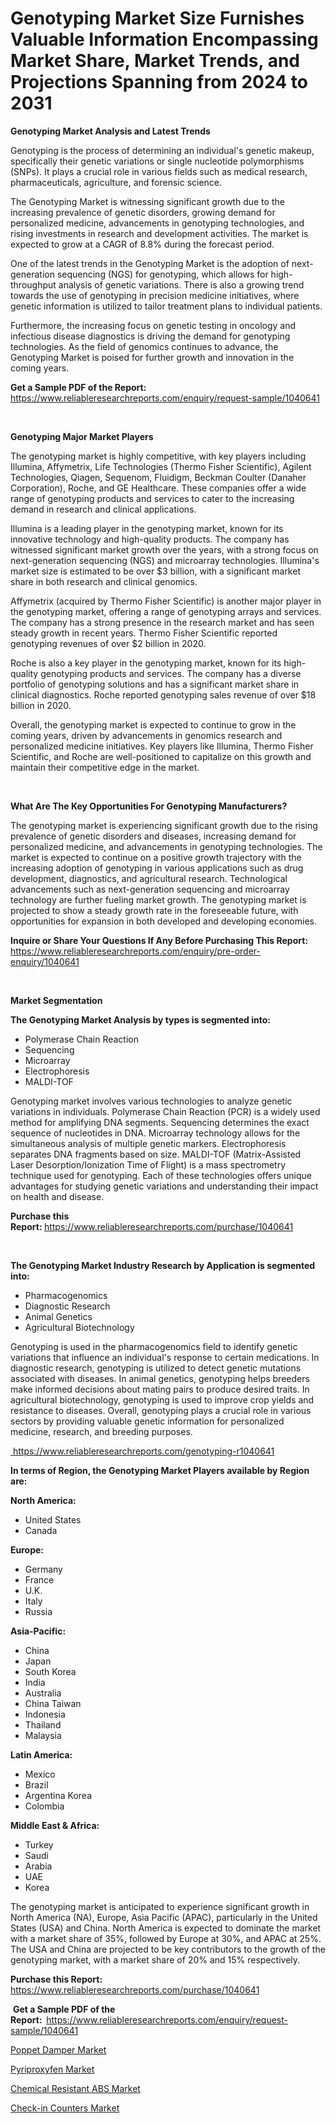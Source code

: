 <p><h1>Genotyping Market Size Furnishes Valuable Information Encompassing Market Share, Market Trends, and Projections Spanning from 2024 to 2031</h1></p><p><strong>Genotyping Market Analysis and Latest Trends</strong></p>
<p><p>Genotyping is the process of determining an individual's genetic makeup, specifically their genetic variations or single nucleotide polymorphisms (SNPs). It plays a crucial role in various fields such as medical research, pharmaceuticals, agriculture, and forensic science.</p><p>The Genotyping Market is witnessing significant growth due to the increasing prevalence of genetic disorders, growing demand for personalized medicine, advancements in genotyping technologies, and rising investments in research and development activities. The market is expected to grow at a CAGR of 8.8% during the forecast period.</p><p>One of the latest trends in the Genotyping Market is the adoption of next-generation sequencing (NGS) for genotyping, which allows for high-throughput analysis of genetic variations. There is also a growing trend towards the use of genotyping in precision medicine initiatives, where genetic information is utilized to tailor treatment plans to individual patients.</p><p>Furthermore, the increasing focus on genetic testing in oncology and infectious disease diagnostics is driving the demand for genotyping technologies. As the field of genomics continues to advance, the Genotyping Market is poised for further growth and innovation in the coming years.</p></p>
<p><strong>Get a Sample PDF of the Report:&nbsp;</strong> <a href="https://www.reliableresearchreports.com/enquiry/request-sample/1040641">https://www.reliableresearchreports.com/enquiry/request-sample/1040641</a></p>
<p>&nbsp;</p>
<p><strong>Genotyping Major Market Players</strong></p>
<p><p>The genotyping market is highly competitive, with key players including Illumina, Affymetrix, Life Technologies (Thermo Fisher Scientific), Agilent Technologies, Qiagen, Sequenom, Fluidigm, Beckman Coulter (Danaher Corporation), Roche, and GE Healthcare. These companies offer a wide range of genotyping products and services to cater to the increasing demand in research and clinical applications.</p><p>Illumina is a leading player in the genotyping market, known for its innovative technology and high-quality products. The company has witnessed significant market growth over the years, with a strong focus on next-generation sequencing (NGS) and microarray technologies. Illumina's market size is estimated to be over $3 billion, with a significant market share in both research and clinical genomics.</p><p>Affymetrix (acquired by Thermo Fisher Scientific) is another major player in the genotyping market, offering a range of genotyping arrays and services. The company has a strong presence in the research market and has seen steady growth in recent years. Thermo Fisher Scientific reported genotyping revenues of over $2 billion in 2020.</p><p>Roche is also a key player in the genotyping market, known for its high-quality genotyping products and services. The company has a diverse portfolio of genotyping solutions and has a significant market share in clinical diagnostics. Roche reported genotyping sales revenue of over $18 billion in 2020.</p><p>Overall, the genotyping market is expected to continue to grow in the coming years, driven by advancements in genomics research and personalized medicine initiatives. Key players like Illumina, Thermo Fisher Scientific, and Roche are well-positioned to capitalize on this growth and maintain their competitive edge in the market.</p></p>
<p>&nbsp;</p>
<p><strong>What Are The Key Opportunities For Genotyping Manufacturers?</strong></p>
<p><p>The genotyping market is experiencing significant growth due to the rising prevalence of genetic disorders and diseases, increasing demand for personalized medicine, and advancements in genotyping technologies. The market is expected to continue on a positive growth trajectory with the increasing adoption of genotyping in various applications such as drug development, diagnostics, and agricultural research. Technological advancements such as next-generation sequencing and microarray technology are further fueling market growth. The genotyping market is projected to show a steady growth rate in the foreseeable future, with opportunities for expansion in both developed and developing economies.</p></p>
<p><strong>Inquire or Share Your Questions If Any Before Purchasing This Report:</strong> <a href="https://www.reliableresearchreports.com/enquiry/pre-order-enquiry/1040641">https://www.reliableresearchreports.com/enquiry/pre-order-enquiry/1040641</a></p>
<p>&nbsp;</p>
<p><strong>Market Segmentation</strong></p>
<p><strong>The Genotyping Market Analysis by types is segmented into:</strong></p>
<p><ul><li>Polymerase Chain Reaction</li><li>Sequencing</li><li>Microarray</li><li>Electrophoresis</li><li>MALDI-TOF</li></ul></p>
<p><p>Genotyping market involves various technologies to analyze genetic variations in individuals. Polymerase Chain Reaction (PCR) is a widely used method for amplifying DNA segments. Sequencing determines the exact sequence of nucleotides in DNA. Microarray technology allows for the simultaneous analysis of multiple genetic markers. Electrophoresis separates DNA fragments based on size. MALDI-TOF (Matrix-Assisted Laser Desorption/Ionization Time of Flight) is a mass spectrometry technique used for genotyping. Each of these technologies offers unique advantages for studying genetic variations and understanding their impact on health and disease.</p></p>
<p><strong>Purchase this Report:&nbsp;</strong><a href="https://www.reliableresearchreports.com/purchase/1040641">https://www.reliableresearchreports.com/purchase/1040641</a></p>
<p>&nbsp;</p>
<p><strong>The Genotyping Market Industry Research by Application is segmented into:</strong></p>
<p><ul><li>Pharmacogenomics</li><li>Diagnostic Research</li><li>Animal Genetics</li><li>Agricultural Biotechnology</li></ul></p>
<p><p>Genotyping is used in the pharmacogenomics field to identify genetic variations that influence an individual's response to certain medications. In diagnostic research, genotyping is utilized to detect genetic mutations associated with diseases. In animal genetics, genotyping helps breeders make informed decisions about mating pairs to produce desired traits. In agricultural biotechnology, genotyping is used to improve crop yields and resistance to diseases. Overall, genotyping plays a crucial role in various sectors by providing valuable genetic information for personalized medicine, research, and breeding purposes.</p></p>
<p><a href="https://www.reliableresearchreports.com/genotyping-r1040641">&nbsp;https://www.reliableresearchreports.com/genotyping-r1040641</a></p>
<p><strong>In terms of Region, the Genotyping Market Players available by Region are:</strong></p>
<p>
    <p> <strong> North America: </strong>
        <ul>
            <li>United States</li>
            <li>Canada</li>
        </ul>
        </p> 
    <p> <strong> Europe: </strong>
        <ul>
            <li>Germany</li>
            <li>France</li>
            <li>U.K.</li>
            <li>Italy</li>
            <li>Russia</li>
        </ul>
        </p> 
    <p> <strong> Asia-Pacific: </strong>
        <ul>
            <li>China</li>
            <li>Japan</li>
            <li>South Korea</li>
            <li>India</li>
            <li>Australia</li>
            <li>China Taiwan</li>
            <li>Indonesia</li>
            <li>Thailand</li>
            <li>Malaysia</li>
        </ul>
        </p> 
    <p> <strong> Latin America: </strong>
        <ul>
            <li>Mexico</li>
            <li>Brazil</li>
            <li>Argentina Korea</li>
            <li>Colombia</li>
        </ul>
        </p> 
    <p> <strong> Middle East & Africa: </strong>
        <ul>
            <li>Turkey</li>
            <li>Saudi</li>
            <li>Arabia</li>
            <li>UAE</li>
            <li>Korea</li>
        </ul>
    </p>
    </p>
<p><p>The genotyping market is anticipated to experience significant growth in North America (NA), Europe, Asia Pacific (APAC), particularly in the United States (USA) and China. North America is expected to dominate the market with a market share of 35%, followed by Europe at 30%, and APAC at 25%. The USA and China are projected to be key contributors to the growth of the genotyping market, with a market share of 20% and 15% respectively.</p></p>
<p><strong>Purchase this Report: </strong><a href="https://www.reliableresearchreports.com/purchase/1040641">https://www.reliableresearchreports.com/purchase/1040641</a></p>
<p>&nbsp;<strong>Get a Sample PDF of the Report:&nbsp;&nbsp;</strong><a href="https://www.reliableresearchreports.com/enquiry/request-sample/1040641">https://www.reliableresearchreports.com/enquiry/request-sample/1040641</a></p>
<p><strong></strong></p>
<p><p><a href="https://github.com/lbird53714/Market-Research-Report-List-5/blob/main/poppet-damper-market.md">Poppet Damper Market</a></p><p><a href="https://www.linkedin.com/pulse/pyriproxyfen-market-size-share-amp-trends-analysis-report-oghtf">Pyriproxyfen Market</a></p><p><a href="https://www.linkedin.com/pulse/chemical-resistant-abs-market-forecasts-trends-impact-analysis-kbjnf">Chemical Resistant ABS Market</a></p><p><a href="https://github.com/Krdamani25/Market-Research-Report-List-1/blob/main/check-in-counters-market.md">Check-in Counters Market</a></p></p>